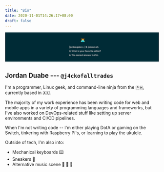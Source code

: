 ```yaml
---
title: "Bio"
date: 2020-11-01T14:26:17+08:00
draft: false
---
```


![Banner](/img/banner.png)

## Jordan Duabe --- `@j4ckofalltrades`

I'm a programmer, Linux geek, and command-line ninja from the :philippines:,
currently based in :australia:.

The majority of my work experience has been writing code for web and mobile
apps in a variety of programming languages and frameworks, but I've also worked
on DevOps-related stuff like setting up server environments and CI/CD pipelines.

When I'm not writing code -- I'm either playing DotA or gaming on the Switch,
tinkering with Raspberry Pi's, or learning to play the ukulele.

Outside of tech, I'm also into:

- Mechanical keyboards :keyboard:
- Sneakers :athletic_shoe:
- Alternative music scene :metal: :guitar: :drum:
